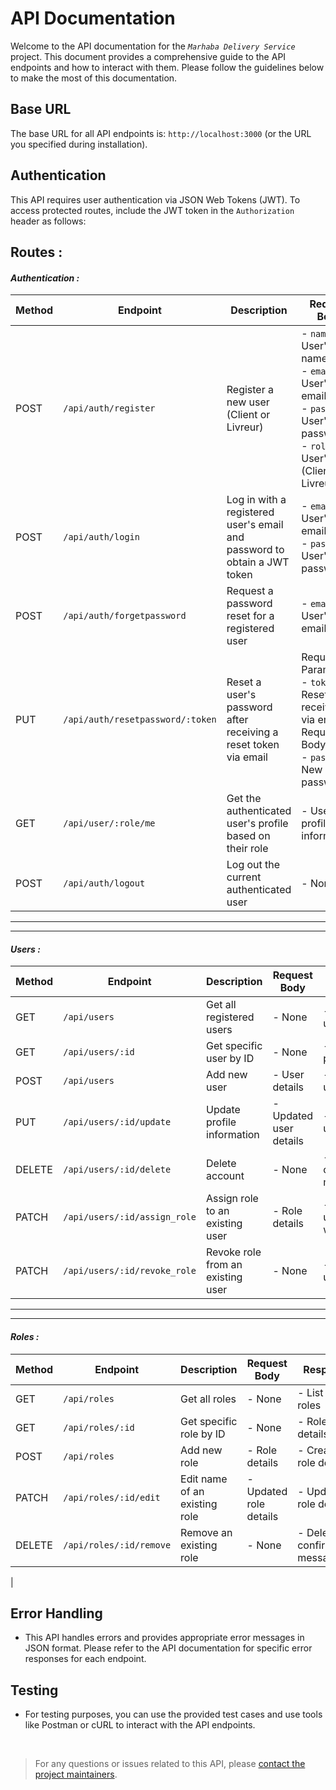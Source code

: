 # API Documentation

Welcome to the API documentation for the *`Marhaba Delivery Service`* project. This document provides a comprehensive guide to the API endpoints and how to interact with them. Please follow the guidelines below to make the most of this documentation.

## Base URL

The base URL for all API endpoints is: `http://localhost:3000` (or the URL you specified during installation).

## Authentication

This API requires user authentication via JSON Web Tokens (JWT). To access protected routes, include the JWT token in the `Authorization` header as follows:

## Routes :

#### ***Authentication :***

| Method | Endpoint                         | Description                                                              | Request Body                                                                                                                   | Response                                                                               | Access Control             |
| ------ | -------------------------------- | ------------------------------------------------------------------------ | ------------------------------------------------------------------------------------------------------------------------------ | -------------------------------------------------------------------------------------- | -------------------------- |
| POST   | `/api/auth/register`             | Register a new user (Client or Livreur)                                  | - `name`: User's name<br>- `email`: User's email<br>- `password`: User's password<br>- `role`: User's role (Client or Livreur) | - `id`: User ID<br>- `name`: User name<br>- `email`: User email<br>- `role`: User role | ***Public***               |
| POST   | `/api/auth/login`                | Log in with a registered user's email and password to obtain a JWT token | - `email`: User's email<br>- `password`: User's password                                                                       | JWT token                                                                              | ***Public***               |
| POST   | `/api/auth/forgetpassword`       | Request a password reset for a registered user                           | - `email`: User's email                                                                                                        | Confirmation message                                                                   | ***Public***               |
| PUT    | `/api/auth/resetpassword/:token` | Reset a user's password after receiving a reset token via email          | Request Parameters:<br>- `token`: Reset token received via email<br>Request Body:<br>- `password`: New password                | Confirmation message                                                                   | ***Public***               |
| GET    | `/api/user/:role/me`             | Get the authenticated user's profile based on their role                 | - User profile information                                                                                                     | User profile information                                                               | ***Private (Role-Based)*** |
| POST   | `/api/auth/logout`               | Log out the current authenticated user                                   | - None                                                                                                                         | Logout confirmation message                                                            | ***Private***              |

---
---

#### ***Users :***

| Method | Endpoint                     | Description                       | Request Body           | Response                         | Access Control |
| ------ | ---------------------------- | --------------------------------- | ---------------------- | -------------------------------- | -------------- |
| GET    | `/api/users`                 | Get all registered users          | - None                 | - List of user profiles          | ***Private***  |
| GET    | `/api/users/:id`             | Get specific user by ID           | - None                 | - User profile by ID             | ***Private***  |
| POST   | `/api/users`                 | Add new user                      | - User details         | - Created user profile           | ***Admin***    |
| PUT    | `/api/users/:id/update`      | Update profile information        | - Updated user details | - Updated user profile           | ***Private***  |
| DELETE | `/api/users/:id/delete`      | Delete account                    | - None                 | - Deletion confirmation message  | ***Private***  |
| PATCH  | `/api/users/:id/assign_role` | Assign role to an existing user   | - Role details         | - Updated user profile with role | ***Admin***    |
| PATCH  | `/api/users/:id/revoke_role` | Revoke role from an existing user | - None                 | - Updated user profile           | ***Admin***    |

---
---

#### ***Roles :***

| Method | Endpoint                | Description                   | Request Body           | Response                        | Access Control |
| ------ | ----------------------- | ----------------------------- | ---------------------- | ------------------------------- | -------------- |
| GET    | `/api/roles`            | Get all roles                 | - None                 | - List of roles                 | ***Private***  |
| GET    | `/api/roles/:id`        | Get specific role by ID       | - None                 | - Role details by ID            | ***Private***  |
| POST   | `/api/roles`            | Add new role                  | - Role details         | - Created role details          | ***Admin***    |
| PATCH  | `/api/roles/:id/edit`   | Edit name of an existing role | - Updated role details | - Updated role details          | ***Admin***    |
| DELETE | `/api/roles/:id/remove` | Remove an existing role       | - None                 | - Deletion confirmation message | ***Admin***    |

<!-- #### Orders

| Method | Endpoint                     | Description                           | Access Control |
| ------ | ---------------------------- | ------------------------------------- | -------------- |
| GET    | /api/orders                  | Get all orders                        | Private        |
| GET    | /api/orders/:orderId         | Get order by ID                       | Private        |
| POST   | /api/orders                  | Place a new order                     | Customer       |
| PATCH  | /api/orders/:orderId/cancel  | Cancel an active order                | Customer       |
| PATCH  | /api/orders/:orderId/deliver | Mark an order as delivered            | Driver         |
| PATCH  | /api/orders/:orderId/pickup  | Pick up and mark an order as on route | Driver         | --> |

## Error Handling

- This API handles errors and provides appropriate error messages in JSON format. Please refer to the API documentation for specific error responses for each endpoint.

## Testing

- For testing purposes, you can use the provided test cases and use tools like Postman or cURL to interact with the API endpoints.

<br>

> For any questions or issues related to this API, please [contact the project maintainers](mailto:yhammani.student@gmail.com).
